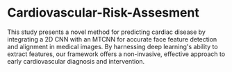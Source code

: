# Cardiovascular-Risk-Assesment
This study presents a novel method for predicting cardiac disease by integrating a 2D CNN with an MTCNN for accurate face feature detection and alignment in medical images. By harnessing deep learning's ability to extract features, our framework offers a non-invasive, effective approach to early cardiovascular diagnosis and intervention.
